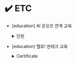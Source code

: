 # ✔️ ETC
- [education] AI 온오프 연계 교육
    <details><summary>단원</summary>
    
    - chapter5 참조타입
        - 데이터 타입분류
        - 메모리 사용 내역
        - String 타입
        - 배열 타입
  
    - chapter6 클래스
        - 객체지향 프로그래밍
        - 객체 생성과 클래스 변수
        - 클래스의 구성멤버
    </details>
- [education] 헬로! 핀테크 교육 <details><summary>Certificate</summary>
    <img width="279" alt="1" src="https://user-images.githubusercontent.com/55427048/104749424-273dbb00-5796-11eb-8961-8bb427cc4d5a.PNG">
     </details>
